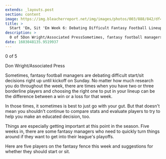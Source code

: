 ```yaml
--- 
extends: _layouts.post 
section: content 
image: https://img.bleacherreport.net/img/images/photos/003/888/842/df48408b84f70a0cb807a6d50f16b12f_crop_exact.jpg?w=1200&h=1200&q=75 
title: > 
  Start 'Em, Sit 'Em Week 6: Debating Difficult Fantasy Football Lineup Decisions 
description: > 
  0 of 5Don Wright/Associated PressSometimes, fantasy football managers are debating difficult start/sit decisions right up until kickoff on Sunday.In those times, it sometimes is best to just go with your gut.But that doesn't mean you shouldn't continue to compare stats and evaluate players to try to help you make an educated decision, too.Five weeks in, there are some fantasy managers who need to quickly turn things around if they want to get into their league's playoffs.Here are five players on the fantasy fence this week and suggestions for whether they should start or sit. 
date: 1603048135.9519937 
--- 
```

0 of 5

Don Wright/Associated Press

Sometimes, fantasy football managers are debating difficult start/sit decisions right up until kickoff on Sunday. No matter how much research you do throughout the week, there are times when you have two or three borderline players and choosing the right one to put in your lineup can be the difference between a win or a loss for that week.

In those times, it sometimes is best to just go with your gut. But that doesn't mean you shouldn't continue to compare stats and evaluate players to try to help you make an educated decision, too.

Things are especially getting important at this point in the season. Five weeks in, there are some fantasy managers who need to quickly turn things around if they want to get into their league's playoffs.

Here are five players on the fantasy fence this week and suggestions for whether they should start or sit.